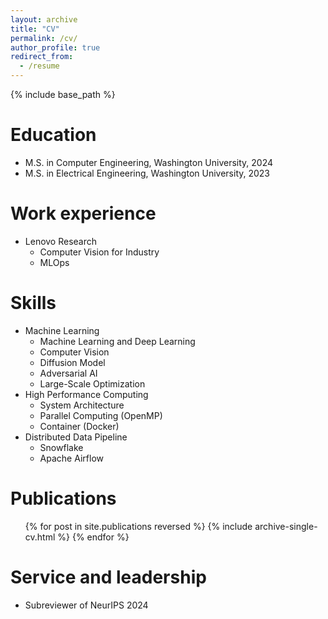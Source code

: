 ```yaml
---
layout: archive
title: "CV"
permalink: /cv/
author_profile: true
redirect_from:
  - /resume
---
```


{% include base_path %}

Education
======
* M.S. in Computer Engineering, Washington University, 2024
* M.S. in Electrical Engineering, Washington University, 2023

Work experience
======
* Lenovo Research
  * Computer Vision for Industry
  * MLOps

Skills
======
* Machine Learning
  * Machine Learning and Deep Learning
  * Computer Vision
  * Diffusion Model
  * Adversarial AI
  * Large-Scale Optimization
* High Performance Computing
  * System Architecture
  * Parallel Computing (OpenMP)
  * Container (Docker)
* Distributed Data Pipeline
  * Snowflake
  * Apache Airflow

Publications
======
  <ul>{% for post in site.publications reversed %}
    {% include archive-single-cv.html %}
  {% endfor %}</ul>

  
Service and leadership
======
* Subreviewer of NeurIPS 2024
